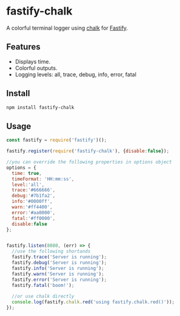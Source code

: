 # fastify-chalk
 
A colorful terminal logger using [chalk](https://github.com/chalk/chalk) for [Fastify](fastify.io).

## Features

* Displays time.
* Colorful outputs.
* Logging levels: all, trace, debug, info, error, fatal

## Install

```bash
npm install fastify-chalk
```

## Usage

```javascript
const fastify = require('fastify')();

fastify.register(require('fastify-chalk'), {disable:false});

//you can override the following properties in options object
options = {
  time: true,
  timeFormat: 'HH:mm:ss',
  level:'all',
  trace:'#666666',
  debug:'#7b1fa2',
  info:'#0000ff',
  warn:'#ff4400',
  error:'#aa0000',
  fatal:'#ff0000',
  disable:false
};


fastify.listen(8080, (err) => {
  //use the following shortands
  fastify.trace('Server is running');
  fastify.debug('Server is running');
  fastify.info('Server is running');
  fastify.warn('Server is running');
  fastify.error('Server is running');
  fastify.fatal('boom!');
  
  //or use chalk directly
  console.log(fastify.chalk.red('using fastify.chalk.red()'));
});
```

